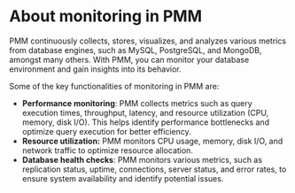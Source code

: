 # About monitoring in PMM

PMM continuously collects, stores, visualizes, and analyzes various metrics from database engines, such as MySQL, PostgreSQL, and MongoDB, amongst many others. With PMM, you can monitor your database environment and gain insights into its behavior. 

Some of the key functionalities of monitoring in PMM are:

- **Performance monitoring**: PMM collects metrics such as query execution times, throughput, latency, and resource utilization (CPU, memory, disk I/O). This helps identify performance bottlenecks and optimize query execution for better efficiency.
- **Resource utilization:** PMM monitors CPU usage, memory, disk I/O, and network traffic to optimize resource allocation.
- **Database health checks**:  PMM monitors various metrics, such as replication status, uptime, connections, server status, and error rates, to ensure system availability and identify potential issues.




